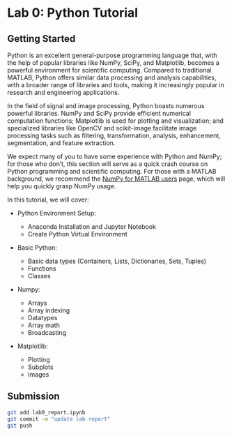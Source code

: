 # Lab 0: Python Tutorial

## Getting Started
Python is an excellent general-purpose programming language that, with the help of popular libraries like NumPy, SciPy, and Matplotlib, becomes a powerful environment for scientific computing. Compared to traditional MATLAB, Python offers similar data processing and analysis capabilities, with a broader range of libraries and tools, making it increasingly popular in research and engineering applications.

In the field of signal and image processing, Python boasts numerous powerful libraries. NumPy and SciPy provide efficient numerical computation functions; Matplotlib is used for plotting and visualization; and specialized libraries like OpenCV and scikit-image facilitate image processing tasks such as filtering, transformation, analysis, enhancement, segmentation, and feature extraction.

We expect many of you to have some experience with Python and NumPy; for those who don’t, this section will serve as a quick crash course on Python programming and scientific computing. For those with a MATLAB background, we recommend the [NumPy for MATLAB users](https://numpy.org/doc/stable/user/numpy-for-matlab-users.html) page, which will help you quickly grasp NumPy usage.

In this tutorial, we will cover:

- Python Environment Setup:
  - Anaconda Installation and Jupyter Notebook
  - Create Python Virtual Environment

- Basic Python:
  - Basic data types (Containers, Lists, Dictionaries, Sets, Tuples)
  - Functions
  - Classes

- Numpy:
  - Arrays
  - Array indexing
  - Datatypes
  - Array math
  - Broadcasting

- Matplotlib:
  - Plotting
  - Subplots
  - Images

## Submission
```sh
git add lab0_report.ipynb
git commit -m "update lab report"
git push


